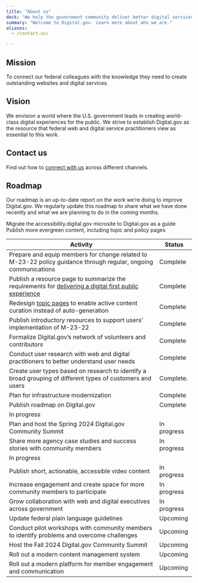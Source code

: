 ```yaml
---
title: "About us"
deck: "We help the government community deliver better digital services."
summary: "Welcome to Digital.gov. Learn more about who we are."
aliases:
  - /contact-us/

---
```


## Mission

To connect our federal colleagues with the knowledge they need to create outstanding websites and digital services.

## Vision

We envision a world where the U.S. government leads in creating world-class digital experiences for the public. We strive to establish Digital.gov as the resource that federal web and digital service practitioners view as essential to this work.

## Contact us

Find out how to [connect with us](https://digital.gov/about/contact/) across different channels.

## Roadmap

Our roadmap is an up-to-date report on the work we’re doing to improve Digital.gov. We regularly update this roadmap to share what we have done recently and what we are planning to do in the coming months.

<table class="usa-table">
  <thead>
    <tr>
      <th scope="col">Activity</th>
      <th scope="col">Status</th>
    </tr>
  </thead>
  <tbody>
    <tr>
      <td>Prepare and equip members for change related to M-23-22 policy guidance through regular, ongoing communications</th>
      <td>
        Complete
      </td>
    </tr>
    <tr>
      <td>Publish a resource page to summarize the requirements for <a href="https://digital.gov/resources/delivering-digital-first-public-experience/">delivering a digital first public experience</a></th>
      <td>
        Complete
      </td>
    </tr>
    <tr>
      <td>Redesign <a href="https://digital.gov/topics/">topic pages</a> to enable active content curation instead of auto-generation</th>
      <td>
        Complete
      </td>
    </tr>
    <tr>
      <td>Publish introductory resources to support users’ implementation of M-23-22</th>
      <td>
        Complete
      </td>
    </tr>
    <tr>
      <td>Formalize Digital.gov’s network of volunteers and contributors</th>
      <td>
        Complete
      </td>
    </tr>
    <tr>
      <td>Conduct user research with web and digital practitioners to better understand user needs</th>
      <td>
        Complete
      </td>
    </tr>
    <tr>
      <td>Create user types based on research to identify a broad grouping of different types of customers and users</th>
      <td>
        Complete.
      </td>
    </tr>
    <tr>
      <td>Plan for infrastructure modernization</th>
      <td>
        Complete
      </td>
    </tr>
    <tr>
      <td>Publish roadmap on Digital.gov</th>
      <td>
        Complete
      </td>
    </tr>
    <tr>
      <td">Migrate the accessibility.digital.gov microsite to Digital.gov as a guide</th>
      <td>
        In progress
      </td>
    </tr>
    <tr>
      <td>Plan and host the Spring 2024 Digital.gov Community Summit</th>
      <td>
        In progress
      </td>
    </tr>
    <tr>
      <td>Share more agency case studies and success stories with community members</th>
      <td>
        In progress
      </td>
    </tr>
    <tr>
      <td">Publish more evergreen content, including topic and policy pages</th>
      <td>
        In progress
      </td>
    </tr>
    <tr>
      <td>Publish short, actionable, accessible video content</th>
      <td>
        In progress
      </td>
    </tr>
    <tr>
      <td>Increase engagement and create space for more community members to participate</th>
      <td>
        In progress
      </td>
    </tr>
    <tr>
      <td>Grow collaboration with web and digital executives across government</th>
      <td>
        In progress
      </td>
    </tr>
    <tr>
      <td>Update federal plain language guidelines</th>
      <td>
        Upcoming
      </td>
    </tr>
    <tr>
      <td>Conduct pilot workshops with community members to identify problems and overcome challenges</th>
      <td>
        Upcoming
      </td>
    </tr>
    <tr>
      <td>Host the Fall 2024 Digital.gov Community Summit</th>
      <td>
        Upcoming
      </td>
    </tr>
    <tr>
      <td>Roll out a modern content management system</th>
      <td>
        Upcoming
      </td>
    </tr>
    <tr>
      <td>Roll out a modern platform for member engagement and communication</th>
      <td>
        Upcoming
      </td>
    </tr>
  </tbody>
</table>